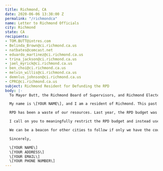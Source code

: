 ```yaml
---
title: Richmond, CA
date: 2020-06-06 13:38:00 Z
permalink: "/richmondca"
name: Letter to Richmond Officials
city: Richmond
state: CA
recipients:
- TOM.BUTT@intres.com
- Belinda_Brown@ci.richmond.ca.us
- natbates@comcast.net
- eduardo_martinez@ci.richmond.ca.us
- trina_jackson@ci.richmond.ca.us
- jael_myrick@ci.richmond.ca.us
- ben_choi@ci.richmond.ca.us
- melvin_willis@ci.richmond.ca.us
- demnlus_johnson@ci.richmond.ca.us
- CPRC@ci.richmond.ca.us
subject: Richmond Resident for Defunding the RPD
body: |-
  To Mayor Butt, the Richmond Board of Supervisors, and Richmond Elected Officers,

  My name is \[YOUR NAME\], and I am a resident of Richmond. This past week, our nation has been gripped by protests calling for rapid and meaningful reevaluation of the role of policing in our communities and an end to racism and anti-Blackness. Our city has been at the forefront of much of this action. Accordingly, it has come to my attention that the budget for 2021 is being decided as these protests continue.

  RPD has been a waste of our resources. Last year, the RPD budget was $74,990,406, the majority of which comes from the Richmond general fund. While we’ve been spending extraordinary amounts on policing, we have not seen improvements to safety, homelessness, mental health, or affordability in our city. Instead, we see wasteful and harmful actions of our police.

  I call on you to meaningfully restrict the RPD budget and instead use those extraordinary resources towards solving homelessness, which is felt most by our Black neighbors and veterans. Social programs and education generally have been shown to be much more effective at promoting safety and social equity than policing and incarceration.

  We can be a beacon for other cities to follow if only we have the courage to change. Can I count on you to consider an alternative budget that puts a focus on social service programs?

  Sincerely,

  \[YOUR NAME\]
  \[YOUR ADDRESS\]
  \[YOUR EMAIL\]
  \[YOUR PHONE NUMBER\]
---
```


